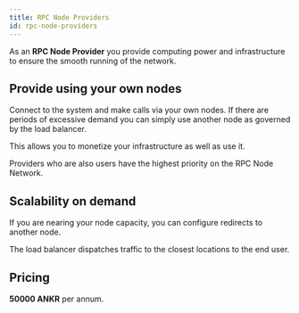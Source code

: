 ```yaml
---
title: RPC Node Providers
id: rpc-node-providers
---
```


As an **RPC Node Provider** you provide computing power and infrastructure to ensure the smooth running of the network.

## Provide using your own nodes
Connect to the system and make calls via your own nodes.
If there are periods of excessive demand you can simply use another node as governed by the load balancer.

This allows you to monetize your infrastructure as well as use it.

Providers who are also users have the highest priority on the RPC Node Network.

## Scalability on demand
If you are nearing your node capacity, you can configure redirects to another node. 

The load balancer dispatches traffic to the closest locations to the end user. 

## Pricing
**50000 ANKR** per annum. 